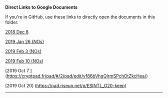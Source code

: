 **Direct Links to Google Documents**

If you're in GitHub, use these links to directly open the documents in this folder.

[2018 Dec 8](https://docs.google.com/open?id=1S6cmXZAnxGRRvRPSM7qc-I6bGrxFIs8nCseWglArhIY)

[2019 Jan 26 (NOs)](https://docs.google.com/open?id=1L43q-9PJxSx78bjhHWtB0dsQ7WIe3O2m0TYez8rtZUk)

[2019 Feb 3 (NOs)](https://docs.google.com/open?id=1vJY_SIkWs4CydZDwWp0ucmAATTlMpKA-h0CxyEsAO5A)

[2019 Feb 10 (NOs)](https://docs.google.com/document/d/1x_jIcieeoq3EgAoILEKiz2zxvt3r3DxJgUcnIiXYRzk)

[2019 Oct 7 ] (https://cryptpad.fr/pad/#/2/pad/edit/vf86bVhgQlrmSPchOtZkcHea/) 

[2019 Oct 20] (https://pad.riseup.net/p/ESINTL_O20-keep) 

***
